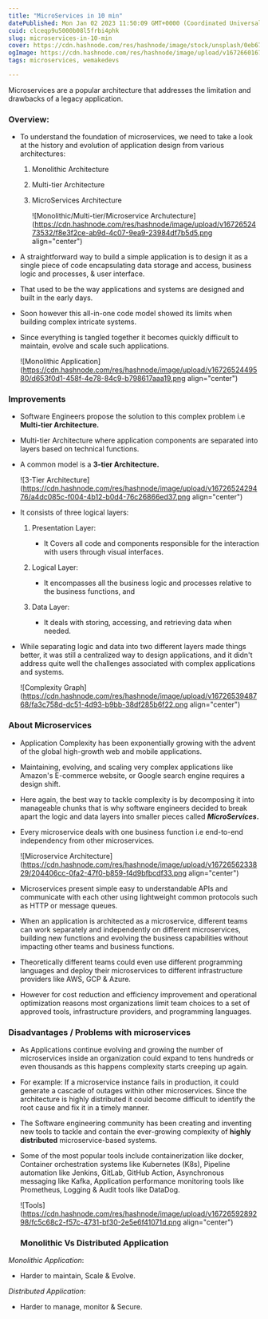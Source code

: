 ```yaml
---
title: "MicroServices in 10 min"
datePublished: Mon Jan 02 2023 11:50:09 GMT+0000 (Coordinated Universal Time)
cuid: clceqp9u5000b08l5frbi4phk
slug: microservices-in-10-min
cover: https://cdn.hashnode.com/res/hashnode/image/stock/unsplash/0eb677f727ec37caed4f7645426f783e.jpeg
ogImage: https://cdn.hashnode.com/res/hashnode/image/upload/v1672660167356/966f87c4-32b8-4e85-ac7b-7245c5961299.jpeg
tags: microservices, wemakedevs

---
```


Microservices are a popular architecture that addresses the limitation and drawbacks of a legacy application.

### Overview:

* To understand the foundation of microservices, we need to take a look at the history and evolution of application design from various architectures:
    
    1. Monolithic Architecture
        
    2. Multi-tier Architecture
        
    3. MicroServices Architecture
        
        ![Monolithic/Multi-tier/Microservice Archutecture](https://cdn.hashnode.com/res/hashnode/image/upload/v1672652473532/f8e3f2ce-ab9d-4c07-9ea9-23984df7b5d5.png align="center")
        
* A straightforward way to build a simple application is to design it as a single piece of code encapsulating data storage and access, business logic and processes, & user interface.
    
* That used to be the way applications and systems are designed and built in the early days.
    
* Soon however this all-in-one code model showed its limits when building complex intricate systems.
    
* Since everything is tangled together it becomes quickly difficult to maintain, evolve and scale such applications.
    
    ![Monolithic Application](https://cdn.hashnode.com/res/hashnode/image/upload/v1672652449580/d653f0d1-458f-4e78-84c9-b798617aaa19.png align="center")
    

### Improvements

* Software Engineers propose the solution to this complex problem i.e **Multi-tier Architecture.**
    
* Multi-tier Architecture where application components are separated into layers based on technical functions.
    
* A common model is a **3-tier Architecture.**
    
    ![3-Tier Architecture](https://cdn.hashnode.com/res/hashnode/image/upload/v1672652429476/a4dc085c-f004-4b12-b0d4-76c26866ed37.png align="center")
    
* It consists of three logical layers:
    
    1. Presentation Layer:
        
        * It Covers all code and components responsible for the interaction with users through visual interfaces.
            
    2. Logical Layer:
        
        * It encompasses all the business logic and processes relative to the business functions, and
            
    3. Data Layer:
        
        * It deals with storing, accessing, and retrieving data when needed.
            
* While separating logic and data into two different layers made things better, it was still a centralized way to design applications, and it didn't address quite well the challenges associated with complex applications and systems.
    
    ![Complexity Graph](https://cdn.hashnode.com/res/hashnode/image/upload/v1672653948768/fa3c758d-dc51-4d93-b9bb-38df285b6f22.png align="center")
    

### About Microservices

* Application Complexity has been exponentially growing with the advent of the global high-growth web and mobile applications.
    
* Maintaining, evolving, and scaling very complex applications like Amazon's E-commerce website, or Google search engine requires a design shift.
    
* Here again, the best way to tackle complexity is by decomposing it into manageable chunks that is why software engineers decided to break apart the logic and data layers into smaller pieces called ***MicroServices*.**
    
* Every microservice deals with one business function i.e end-to-end independency from other microservices.
    
    ![Microservice Architecture](https://cdn.hashnode.com/res/hashnode/image/upload/v1672656233829/204406cc-0fa2-47f0-b859-f4d9bfbcdf33.png align="center")
    
* Microservices present simple easy to understandable APIs and communicate with each other using lightweight common protocols such as HTTP or message queues.
    
* When an application is architected as a microservice, different teams can work separately and independently on different microservices, building new functions and evolving the business capabilities without impacting other teams and business functions.
    
* Theoretically different teams could even use different programming languages and deploy their microservices to different infrastructure providers like AWS, GCP & Azure.
    
* However for cost reduction and efficiency improvement and operational optimization reasons most organizations limit team choices to a set of approved tools, infrastructure providers, and programming languages.
    

### Disadvantages / Problems with microservices

* As Applications continue evolving and growing the number of microservices inside an organization could expand to tens hundreds or even thousands as this happens complexity starts creeping up again.
    
* For example: If a microservice instance fails in production, it could generate a cascade of outages within other microservices. Since the architecture is highly distributed it could become difficult to identify the root cause and fix it in a timely manner.
    
* The Software engineering community has been creating and inventing new tools to tackle and contain the ever-growing complexity of **highly distributed** microservice-based systems.
    
* Some of the most popular tools include containerization like docker, Container orchestration systems like Kubernetes (K8s), Pipeline automation like Jenkins, GitLab, GitHub Action, Asynchronous messaging like Kafka, Application performance monitoring tools like Prometheus, Logging & Audit tools like DataDog.
    
    ![Tools](https://cdn.hashnode.com/res/hashnode/image/upload/v1672659289298/fc5c68c2-f57c-4731-bf30-2e5e6f41071d.png align="center")
    
    ### Monolithic Vs Distributed Application
    

*Monolithic Application*:

* Harder to maintain, Scale & Evolve.
    

*Distributed Application*:

* Harder to manage, monitor & Secure.